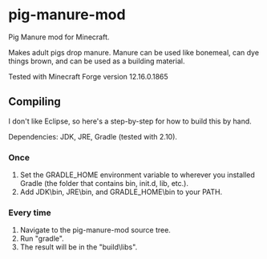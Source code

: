 # pig-manure-mod
Pig Manure mod for Minecraft.

Makes adult pigs drop manure.  Manure can be used like bonemeal,
can dye things brown, and can be used as a building material.

Tested with Minecraft Forge version 12.16.0.1865

## Compiling
I don't like Eclipse, so here's a step-by-step for how to build this by hand.

Dependencies: JDK, JRE, Gradle (tested with 2.10).

### Once
1. Set the GRADLE_HOME environment variable to wherever you installed Gradle (the folder that contains bin, init.d, lib, etc.).
2. Add JDK\bin, JRE\bin, and GRADLE_HOME\bin to your PATH.

### Every time
1. Navigate to the pig-manure-mod source tree.
2. Run "gradle".
3. The result will be in the "build\libs".
